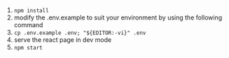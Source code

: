 1. `npm install`
1. modify the .env.example to suit your environment by using the following command
1. `cp .env.example .env; "${EDITOR:-vi}" .env`
1. serve the react page in dev mode
1. `npm start`